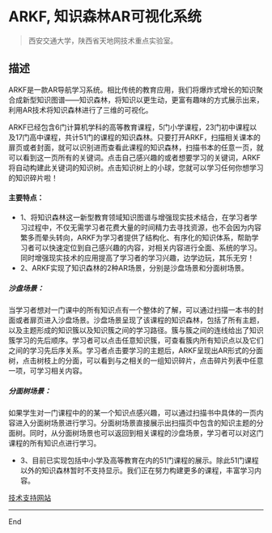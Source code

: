 # ARKF, 知识森林AR可视化系统
> 西安交通大学，陕西省天地网技术重点实验室。

## 描述
ARKF是一款AR导航学习系统。相比传统的教育应用，我们将爆炸式增长的知识聚合成新型知识图谱——知识森林，将知识以更生动，更富有趣味的方式展示出来，利用AR技术将知识森林进行了三维的可视化。

ARKF已经包含6门计算机学科的高等教育课程，5门小学课程，23门初中课程以及17门高中课程，共计51门的课程的知识森林。只要打开ARKF，扫描相关课本的扉页或者封面，就可以识别进而查看此课程的知识森林，扫描书本的任意一页，就可以看到这一页所有的关键词。点击自己感兴趣的或者想要学习的关键词，ARKF将自动构建此关键词的知识树。点击知识树上的小球，您就可以学习任何你想学习的知识碎片啦！
#### 主要特点：
- 1、将知识森林这一新型教育领域知识图谱与增强现实技术结合，在学习者学习过程中，不仅无需学习者花费大量的时间精力去寻找资源，也不会因为内容繁多而晕头转向，ARKF为学习者提供了结构化、有序化的知识体系，帮助学习者可以快速定位到自己感兴趣的内容，对相关内容进行全面、系统的学习。同时增强现实技术的应用提高了学习者的学习兴趣，边学边玩，其乐无穷！
- 2、ARKF实现了知识森林的2种AR场景，分别是沙盘场景和分面树场景。
#####	沙盘场景：
当学习者想对一门课中的所有知识点有一个整体的了解，可以通过扫描一本书的封面或者扉页进入沙盘场景。沙盘场景呈现了该课程的知识森林，包括了所有主题，以及主题形成的知识簇以及知识簇之间的学习路径。簇与簇之间的连线给出了知识簇学习的先后顺序。学习者可以点击任意知识簇，可查看簇内所有知识点以及它们之间的学习先后序关系。学习者点击要学习的主题后，ARKF呈现出AR形式的分面树，点击树枝上的分面，可以看到与之相关的一组知识碎片，点击碎片列表中任意一项，可学习相关内容。
#####	分面树场景：
如果学生对一门课程中的的某一个知识点感兴趣，可以通过扫描书中具体的一页内容进入分面树场景进行学习。分面树场景直接展示出扫描页中包含的知识主题的分面树。同时，从分面树场景也可以返回到相关课程的沙盘场景，学习者可以对这门课程的所有知识点进行学习。
- 3、目前已实现包括中小学及高等教育在内的51门课程的展示。除此51门课程以外的知识森林暂时不支持显示。我们正在努力构建更多的课程，丰富学习内容。

[技术支持网站](http://yotta.xjtushilei.com:888/ARKF/)

---
End

